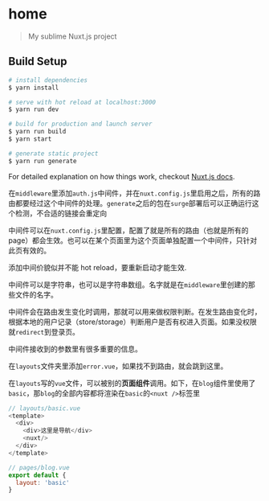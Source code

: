 # home

> My sublime Nuxt.js project

## Build Setup

``` bash
# install dependencies
$ yarn install

# serve with hot reload at localhost:3000
$ yarn run dev

# build for production and launch server
$ yarn run build
$ yarn start

# generate static project
$ yarn run generate
```

For detailed explanation on how things work, checkout [Nuxt.js docs](https://nuxtjs.org).

在`middleware`里添加`auth.js`中间件，并在`nuxt.config.js`里启用之后，所有的路由都要经过这个中间件的处理。`generate`之后的包在`surge`部署后可以正确运行这个检测，不合适的链接会重定向  

中间件可以在`nuxt.config.js`里配置，配置了就是所有的路由（也就是所有的page）都会生效。也可以在某个页面里为这个页面单独配置一个中间件，只针对此页有效的。  

添加中间价貌似并不能 hot reload，要重新启动才能生效.  

中间件可以是字符串，也可以是字符串数组。名字就是在`middleware`里创建的那些文件的名字。

中间件会在路由发生变化时调用，那就可以用来做权限判断。在发生路由变化时，根据本地的用户记录（store/storage）判断用户是否有权进入页面。如果没权限就`redirect`到登录页。

中间件接收到的参数里有很多重要的信息。

在`layouts`文件夹里添加`error.vue`，如果找不到路由，就会跳到这里。

在`layouts`写的`vue`文件，可以被别的**页面组件**调用。如下，在`blog`组件里使用了`basic`，那`blog`的全部内容都将渲染在`basic`的`<nuxt />`标签里

```javascript
// layouts/basic.vue
<template>
  <div>
    <div>这里是导航</div>
    <nuxt/>
  </div>
</template>
```

```javascript
// pages/blog.vue
export default {
  layout: 'basic'
}
```
